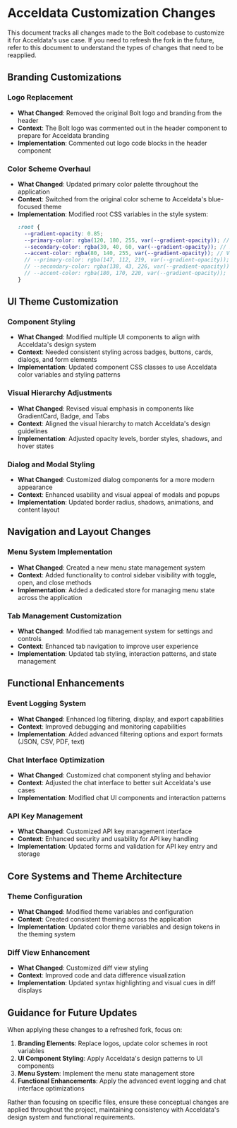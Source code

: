 # Acceldata Customization Changes

This document tracks all changes made to the Bolt codebase to customize it for Acceldata's use case. If you need to refresh the fork in the future, refer to this document to understand the types of changes that need to be reapplied.

## Branding Customizations

### Logo Replacement
- **What Changed**: Removed the original Bolt logo and branding from the header
- **Context**: The Bolt logo was commented out in the header component to prepare for Acceldata branding
- **Implementation**: Commented out logo code blocks in the header component

### Color Scheme Overhaul
- **What Changed**: Updated primary color palette throughout the application
- **Context**: Switched from the original color scheme to Acceldata's blue-focused theme
- **Implementation**: Modified root CSS variables in the style system:
  ```scss
  :root {
    --gradient-opacity: 0.85;
    --primary-color: rgba(120, 180, 255, var(--gradient-opacity)); // Softer blue for dark
    --secondary-color: rgba(30, 40, 60, var(--gradient-opacity)); // Deep blue-gray (not pure black)
    --accent-color: rgba(80, 140, 255, var(--gradient-opacity)); // Vibrant blue accent
    // --primary-color: rgba(147, 112, 219, var(--gradient-opacity));
    // --secondary-color: rgba(138, 43, 226, var(--gradient-opacity));
    // --accent-color: rgba(180, 170, 220, var(--gradient-opacity));
  }
  ```

## UI Theme Customization

### Component Styling
- **What Changed**: Modified multiple UI components to align with Acceldata's design system
- **Context**: Needed consistent styling across badges, buttons, cards, dialogs, and form elements
- **Implementation**: Updated component CSS classes to use Acceldata color variables and styling patterns

### Visual Hierarchy Adjustments
- **What Changed**: Revised visual emphasis in components like GradientCard, Badge, and Tabs
- **Context**: Aligned the visual hierarchy to match Acceldata's design guidelines
- **Implementation**: Adjusted opacity levels, border styles, shadows, and hover states

### Dialog and Modal Styling
- **What Changed**: Customized dialog components for a more modern appearance
- **Context**: Enhanced usability and visual appeal of modals and popups
- **Implementation**: Updated border radius, shadows, animations, and content layout

## Navigation and Layout Changes

### Menu System Implementation
- **What Changed**: Created a new menu state management system
- **Context**: Added functionality to control sidebar visibility with toggle, open, and close methods
- **Implementation**: Added a dedicated store for managing menu state across the application

### Tab Management Customization
- **What Changed**: Modified tab management system for settings and controls
- **Context**: Enhanced tab navigation to improve user experience
- **Implementation**: Updated tab styling, interaction patterns, and state management

## Functional Enhancements

### Event Logging System
- **What Changed**: Enhanced log filtering, display, and export capabilities
- **Context**: Improved debugging and monitoring capabilities
- **Implementation**: Added advanced filtering options and export formats (JSON, CSV, PDF, text)

### Chat Interface Optimization
- **What Changed**: Customized chat component styling and behavior
- **Context**: Adjusted the chat interface to better suit Acceldata's use cases
- **Implementation**: Modified chat UI components and interaction patterns

### API Key Management
- **What Changed**: Customized API key management interface
- **Context**: Enhanced security and usability for API key handling
- **Implementation**: Updated forms and validation for API key entry and storage

## Core Systems and Theme Architecture

### Theme Configuration
- **What Changed**: Modified theme variables and configuration
- **Context**: Created consistent theming across the application
- **Implementation**: Updated color theme variables and design tokens in the theming system

### Diff View Enhancement
- **What Changed**: Customized diff view styling
- **Context**: Improved code and data difference visualization
- **Implementation**: Updated syntax highlighting and visual cues in diff displays

## Guidance for Future Updates

When applying these changes to a refreshed fork, focus on:

1. **Branding Elements**: Replace logos, update color schemes in root variables
2. **UI Component Styling**: Apply Acceldata's design patterns to UI components
3. **Menu System**: Implement the menu state management store
4. **Functional Enhancements**: Apply the advanced event logging and chat interface optimizations

Rather than focusing on specific files, ensure these conceptual changes are applied throughout the project, maintaining consistency with Acceldata's design system and functional requirements. 